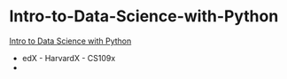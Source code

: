 # Intro-to-Data-Science-with-Python
[Intro to Data Science with Python](https://learning.edx.org/course/course-v1:HarvardX+CS109x+3T2023a/home)
- edX - HarvardX - CS109x
- 
